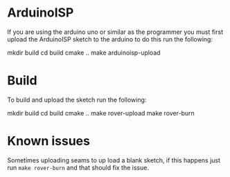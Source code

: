 ArduinoISP
==========
If you are using the arduino uno or similar as the programmer you must first upload the ArduinoISP sketch to the arduino to do this run the following:

 mkdir build
 cd build
 cmake ..
 make arduinoisp-upload

Build
=====
To build and upload the sketch run the following:

 mkdir build
 cd build
 cmake ..
 make rover-upload
 make rover-burn

Known issues
============
Sometimes uploading seams to up load a blank sketch, if this happens just run `make rover-burn` and that should fix the issue.

